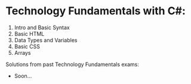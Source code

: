 # Technology Fundamentals with C#:

01. Intro and Basic Syntax
02. Basic HTML
03. Data Types and Variables
04. Basic CSS
05. Arrays

Solutions from past Technology Fundamentals exams:
 - Soon...
